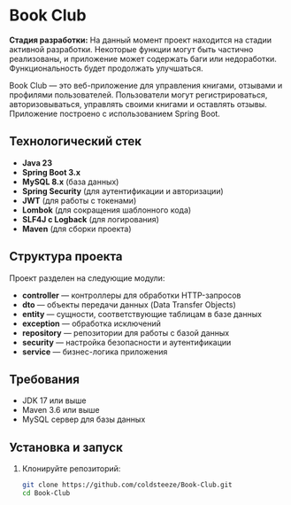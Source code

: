 # Book Club

**Стадия разработки:** На данный момент проект находится на стадии активной разработки. Некоторые функции могут быть частично реализованы, и приложение может содержать баги или недоработки. Функциональность будет продолжать улучшаться.

Book Club — это веб-приложение для управления книгами, отзывами и профилями пользователей. Пользователи могут регистрироваться, авторизовываться, управлять своими книгами и оставлять отзывы. Приложение построено с использованием Spring Boot.

## Технологический стек

- **Java 23**
- **Spring Boot 3.x**
- **MySQL 8.x** (база данных)
- **Spring Security** (для аутентификации и авторизации)
- **JWT** (для работы с токенами)
- **Lombok** (для сокращения шаблонного кода)
- **SLF4J с Logback** (для логирования)
- **Maven** (для сборки проекта)

## Структура проекта

Проект разделен на следующие модули:

- **controller** — контроллеры для обработки HTTP-запросов
- **dto** — объекты передачи данных (Data Transfer Objects)
- **entity** — сущности, соответствующие таблицам в базе данных
- **exception** — обработка исключений
- **repository** — репозитории для работы с базой данных
- **security** — настройка безопасности и аутентификации
- **service** — бизнес-логика приложения

## Требования

- JDK 17 или выше
- Maven 3.6 или выше
- MySQL сервер для базы данных

## Установка и запуск

1. Клонируйте репозиторий:
   ```bash
   git clone https://github.com/coldsteeze/Book-Club.git
   cd Book-Club

